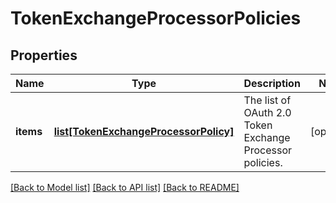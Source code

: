 # TokenExchangeProcessorPolicies

## Properties
Name | Type | Description | Notes
------------ | ------------- | ------------- | -------------
**items** | [**list[TokenExchangeProcessorPolicy]**](TokenExchangeProcessorPolicy.md) | The list of OAuth 2.0 Token Exchange Processor policies. | [optional] 

[[Back to Model list]](../README.md#documentation-for-models) [[Back to API list]](../README.md#documentation-for-api-endpoints) [[Back to README]](../README.md)


